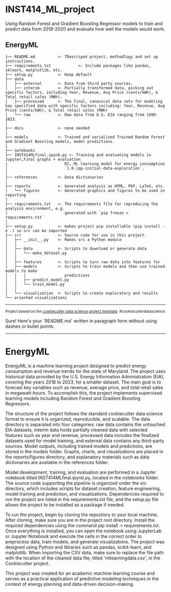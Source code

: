 INST414_ML_project
==============================

Using Random Forest and Gradient Boosting Regressor models to train and predict data from 2018-2020 and evaluate how well the models would work.

EnergyML
------------

    ├── README.md          <- TDescriped project, methodlogy and set up instructions.
    ├── requirements.txt            <- Include packages like pandas, sklearn, matplotlib, etc.
    ├── setup.py           <- Keep default
    ├── data
    │   ├── external       <- Data from third party sources.
    │   ├── interim        <- Partially transformed data, picking out       specific factors, including Year, Revenue, Avg Price (cents/kWh), & Total retail sales (MWh).
    │   ├── processed      <- The final, canonical data sets for modeling has specified data with specific factors including: Year, Revenue, Avg Price (cents/kWh), & Total retail sales (MWh)
    │   └── raw            <- Raw data from U.S. EIA ranging from 1990-2023.
    │
    ├── docs               <- none needed
    │
    ├── models             <- Trained and serialized Trained Random Forest and Gradient Boosting models, model predictions.
    │
    ├── notebooks
    ├── INST414MLfinal.ipynb.py <- Training and evaluating models in Jupyter,Final graphs + evaluation
    │                         RI, ML learning model for energy consumption
    │                         `1.0-jqp-initial-data-exploration`.
    │
    ├── references         <- Data dictionaries
    │
    ├── reports            <- Generated analysis as HTML, PDF, LaTeX, etc.
    │   └── figures        <- Generated graphics and figures to be used in reporting
    │
    ├── requirements.txt   <- The requirements file for reproducing the analysis environment, e.g.
    │                         generated with `pip freeze > requirements.txt`
    │
    ├── setup.py           <- makes project pip installable (pip install -e .) so src can be imported
    ├── src                <- Source code for use in this project.
    │   ├── __init__.py    <- Makes src a Python module
    │   │
    │   ├── data           <- Scripts to download or generate data
    │   │   └── make_dataset.py
    │   │
    │   ├── features       <- Scripts to turn raw data into features for 
    │   ├── models         <- Scripts to train models and then use trained models to make
    │   │   │                 predictions
    │   │   ├── predict_model.py
    │   │   └── train_model.py
    │   │
    │   └── visualization  <- Scripts to create exploratory and results     └── oriented visualizations 


--------

<p><small>Project based on the <a target="_blank" href="https://drivendata.github.io/cookiecutter-data-science/">cookiecutter data science project template</a>. #cookiecutterdatascience</small></p>
Sure! Here's your `README.md` written in paragraph form without using dashes or bullet points:

---

# EnergyML

EnergyML is a machine learning project designed to predict energy consumption and revenue trends for the state of Maryland. The project uses historical data provided by the U.S. Energy Information Administration (EIA), covering the years 2018 to 2023, for a smaller dataset. The main goal is to forecast key variables such as revenue, average price, and total retail sales in megawatt-hours. To accomplish this, the project implements supervised learning models including Random Forest and Gradient Boosting Regressors.

The structure of the project follows the standard cookiecutter data science format to ensure it is organized, reproducible, and scalable. The data directory is separated into four categories: raw data contains the untouched EIA datasets, interim data holds partially cleaned data with selected features such as year and revenue, processed data includes the finalized datasets used for model training, and external data contains any third-party sources. Model outputs, including trained models and predictions, are stored in the models folder. Graphs, charts, and visualizations are placed in the reports/figures directory, and explanatory materials such as data dictionaries are available in the references folder.

Model development, training, and evaluation are performed in a Jupyter notebook titled INST414MLfinal.ipynb.py, located in the notebooks folder. The source code supporting the pipeline is organized under the src directory, which includes scripts for dataset creation, feature engineering, model training and prediction, and visualizations. Dependencies required to run the project are listed in the requirements.txt file, and the setup.py file allows the project to be installed as a package if needed.

To run the project, begin by cloning the repository to your local machine. After cloning, make sure you are in the project root directory. Install the required dependencies using the command pip install -r requirements.txt. Once everything is installed, you can open the notebook using JupyterLab or Jupyter Notebook and execute the cells in the correct order to preprocess data, train models, and generate visualizations. The project was designed using Python and libraries such as pandas, scikit-learn, and matplotlib. When importing the CSV data, make sure to replace the file path with the location of the cleaned data file, titled 'mllearningdata.csv', in the Cookiecutter project.

This project was created for an academic machine learning course and serves as a practical application of predictive modeling techniques in the context of energy planning and data-driven decision-making.
